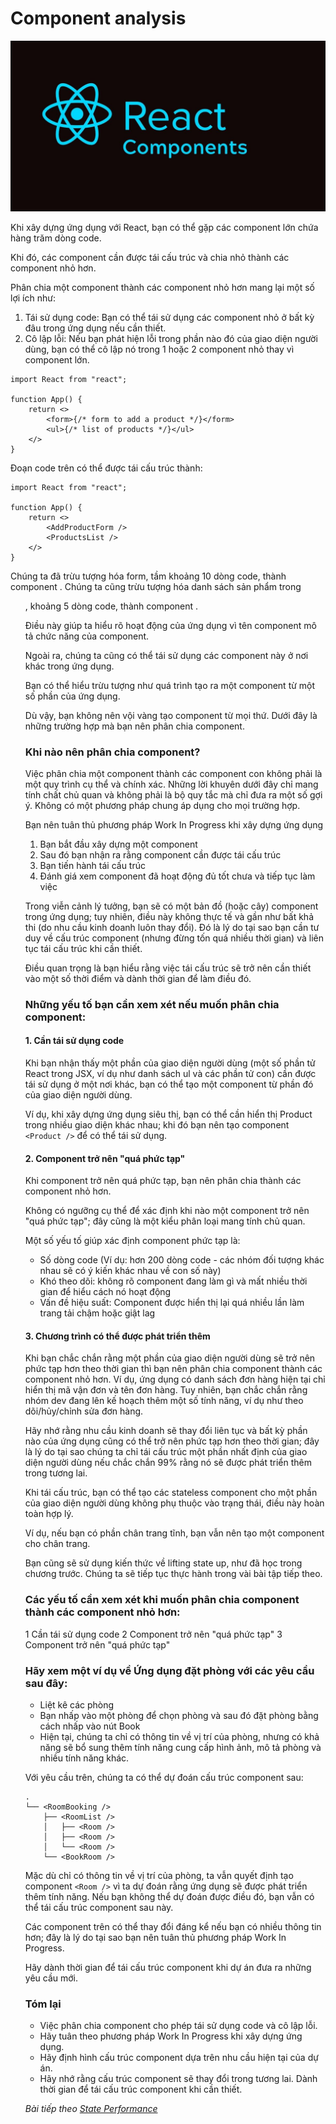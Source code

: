 # Component analysis

![Create-HTML-1](images/ss17.jpg) 

Khi xây dựng ứng dụng với React, bạn có thể gặp các component lớn chứa hàng trăm dòng code.

Khi đó, các component cần được tái cấu trúc và chia nhỏ thành các component nhỏ hơn.

Phân chia một component thành các component nhỏ hơn mang lại một số lợi ích như:

1. Tái sử dụng code: Bạn có thể tái sử dụng các component nhỏ ở bất kỳ đâu trong ứng dụng nếu cần thiết.
2. Cô lập lỗi: Nếu bạn phát hiện lỗi trong phần nào đó của giao diện người dùng, bạn có thể cô lập nó trong 1 hoặc 2 component nhỏ thay vì component lớn.

```
import React from "react";

function App() {
    return <>
        <form>{/* form to add a product */}</form>
        <ul>{/* list of products */}</ul>
    </>
}
```

Đoạn code trên có thể được tái cấu trúc thành:

```
import React from "react";

function App() {
    return <>
        <AddProductForm />
        <ProductsList />
    </>
}
```

Chúng ta đã trừu tượng hóa form, tầm khoảng 10 dòng code, thành component <AddProductForm>. Chúng ta cũng trừu tượng hóa danh sách sản phẩm trong <ul>, khoảng 5 dòng code, thành component <ProductsList />.

Điều này giúp ta hiểu rõ hoạt động của ứng dụng vì tên component mô tả chức năng của component.

Ngoài ra, chúng ta cũng có thể tái sử dụng các component này ở nơi khác trong ứng dụng.

Bạn có thể hiểu trừu tượng như quá trình tạo ra một component từ một số phần của ứng dụng.

Dù vậy, bạn không nên vội vàng tạo component từ mọi thứ. Dưới đây là những trường hợp mà bạn nên phân chia component.

### Khi nào nên phân chia component?

Việc phân chia một component thành các component con không phải là một quy trình cụ thể và chính xác. Những lời khuyên dưới đây chỉ mang tính chất chủ quan và không phải là bộ quy tắc mà chỉ đưa ra một số gợi ý. Không có một phương pháp chung áp dụng cho mọi trường hợp.

Bạn nên tuân thủ phương pháp Work In Progress khi xây dựng ứng dụng

1. Bạn bắt đầu xây dựng một component
2. Sau đó bạn nhận ra rằng component cần được tái cấu trúc
3. Bạn tiến hành tái cấu trúc
4. Đánh giá xem component đã hoạt động đủ tốt chưa và tiếp tục làm việc

Trong viễn cảnh lý tưởng, bạn sẽ có một bản đồ (hoặc cây) component trong ứng dụng; tuy nhiên, điều này không thực tế và gần như bất khả thi (do nhu cầu kinh doanh luôn thay đổi). Đó là lý do tại sao bạn cần tư duy về cấu trúc component (nhưng đừng tốn quá nhiều thời gian) và liên tục tái cấu trúc khi cần thiết.

Điều quan trọng là bạn hiểu rằng việc tái cấu trúc sẽ trở nên cần thiết vào một số thời điểm và dành thời gian để làm điều đó.

### Những yếu tố bạn cần xem xét nếu muốn phân chia component:

#### 1. Cần tái sử dụng code

Khi bạn nhận thấy một phần của giao diện người dùng (một số phần tử React trong JSX, ví dụ như danh sách ul và các phần tử con) cần được tái sử dụng ở một nơi khác, bạn có thể tạo một component từ phần đó của giao diện người dùng.

Ví dụ, khi xây dựng ứng dụng siêu thị, bạn có thể cần hiển thị Product trong nhiều giao diện khác nhau; khi đó bạn nên tạo component `<Product />` để có thể tái sử dụng.

#### 2. Component trở nên "quá phức tạp"

Khi component trở nên quá phức tạp, bạn nên phân chia thành các component nhỏ hơn.

Không có ngưỡng cụ thể để xác định khi nào một component trở nên "quá phức tạp"; đây cũng là một kiểu phân loại mang tính chủ quan.

Một số yếu tố giúp xác định component phức tạp là:

- Số dòng code (Ví dụ: hơn 200 dòng code - các nhóm đối tượng khác nhau sẽ có ý kiến khác nhau về con số này)
- Khó theo dõi: không rõ component đang làm gì và mất nhiều thời gian để hiểu cách nó hoạt động
- Vấn đề hiệu suất: Component được hiển thị lại quá nhiều lần làm trang tải chậm hoặc giật lag

#### 3. Chương trình có thể được phát triển thêm

Khi bạn chắc chắn rằng một phần của giao diện người dùng sẽ trở nên phức tạp hơn theo thời gian thì bạn nên phân chia component thành các component nhỏ hơn. Ví dụ, ứng dụng có danh sách đơn hàng hiện tại chỉ hiển thị mã vận đơn và tên đơn hàng. Tuy nhiên, bạn chắc chắn rằng nhóm dev đang lên kế hoạch thêm một số tính năng, ví dụ như theo dõi/hủy/chỉnh sửa đơn hàng.

Hãy nhớ rằng nhu cầu kinh doanh sẽ thay đổi liên tục và bất kỳ phần nào của ứng dụng cũng có thể trở nên phức tạp hơn theo thời gian; đây là lý do tại sao chúng ta chỉ tái cấu trúc một phần nhất định của giao diện người dùng nếu chắc chắn 99% rằng nó sẽ được phát triển thêm trong tương lai.

Khi tái cấu trúc, bạn có thể tạo các stateless component cho một phần của giao diện người dùng không phụ thuộc vào trạng thái, điều này hoàn toàn hợp lý.

Ví dụ, nếu bạn có phần chân trang tĩnh, bạn vẫn nên tạo một component cho chân trang.

Bạn cũng sẽ sử dụng kiến thức về lifting state up, như đã học trong chương trước. Chúng ta sẽ tiếp tục thực hành trong vài bài tập tiếp theo.

### Các yếu tố cần xem xét khi muốn phân chia component thành các component nhỏ hơn:

1 Cần tái sử dụng code
2 Component trở nên "quá phức tạp"
3 Component trở nên "quá phức tạp"

### Hãy xem một ví dụ về Ứng dụng đặt phòng với các yêu cầu sau đây:

- Liệt kê các phòng
- Bạn nhấp vào một phòng để chọn phòng và sau đó đặt phòng bằng cách nhấp vào nút Book
- Hiện tại, chúng ta chỉ có thông tin về vị trí của phòng, nhưng có khả năng sẽ bổ sung thêm tính năng cung cấp hình ảnh, mô tả phòng và nhiều tính năng khác.

Với yêu cầu trên, chúng ta có thể dự đoán cấu trúc component sau:

```
. 
└── <RoomBooking />
    ├── <RoomList />
    │   ├── <Room />
    │   ├── <Room />
    │   └── <Room />
    └── <BookRoom />
```

Mặc dù chỉ có thông tin về vị trí của phòng, ta vẫn quyết định tạo component `<Room />` vì ta dự đoán rằng ứng dụng sẽ được phát triển thêm tính năng. Nếu bạn không thể dự đoán được điều đó, bạn vẫn có thể tái cấu trúc component sau này.

Các component trên có thể thay đổi đáng kể nếu bạn có nhiều thông tin hơn; đây là lý do tại sao bạn nên tuân thủ phương pháp Work In Progress. 

Hãy dành thời gian để tái cấu trúc component khi dự án đưa ra những yêu cầu mới.

### Tóm lại

- Việc phân chia component cho phép tái sử dụng code và cô lập lỗi.
- Hãy tuân theo phương pháp Work In Progress khi xây dựng ứng dụng.
- Hãy định hình cấu trúc component dựa trên nhu cầu hiện tại của dự án.
- Hãy nhớ rằng cấu trúc component sẽ thay đổi trong tương lai. Dành thời gian để tái cấu trúc component khi cần thiết.

*Bài tiếp theo [State Performance](/lesson/session/session_65_state_performance.md)*